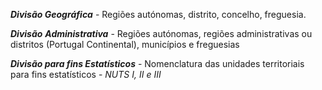 ***Divisão Geográfica*** - Regiões autónomas, distrito, concelho, freguesia.

***Divisão** **Administrativa*** - Regiões autónomas, regiões administrativas ou distritos (Portugal Continental), municípios e freguesias

***Divisão para fins Estatísticos*** - Nomenclatura das unidades territoriais para fins estatísticos - *NUTS I, II e III*

